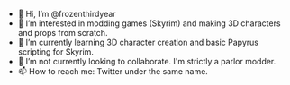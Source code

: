 - 👋 Hi, I’m @frozenthirdyear
- 👀 I’m interested in modding games (Skyrim) and making 3D characters and props from scratch.
- 🌱 I’m currently learning 3D character creation and basic Papyrus scripting for Skyrim.
- 💞️ I’m not currently looking to collaborate. I'm strictly a parlor modder.
- 📫 How to reach me: Twitter under the same name.

<!---
frozenthirdyear/frozenthirdyear is a ✨ special ✨ repository because its `README.md` (this file) appears on your GitHub profile.
You can click the Preview link to take a look at your changes.
--->
